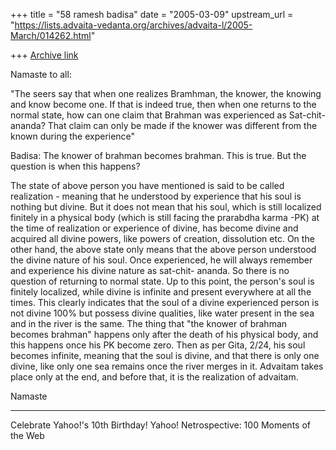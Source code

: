 +++
title = "58 ramesh badisa"
date = "2005-03-09"
upstream_url = "https://lists.advaita-vedanta.org/archives/advaita-l/2005-March/014262.html"

+++
[Archive link](https://lists.advaita-vedanta.org/archives/advaita-l/2005-March/014262.html)

Namaste to all:

"The seers say that when one realizes Bramhman, the knower, the knowing
and know become one. If that is indeed true, then when one returns to
the normal state, how can one claim that Brahman was experienced as
Sat-chit-ananda? That claim can only be made if the knower was
different from the known during the experience"

Badisa: The knower of brahman becomes brahman. This is true. But the question is when this happens? 

The state of above person you have mentioned is said to be called realization - meaning that he understood by experience that his soul is nothing but divine. But it does not mean that his soul, which is still localized finitely in a physical body (which is still facing the prarabdha karma -PK) at the time of realization or experience of divine, has become divine and acquired all divine powers, like powers of creation, dissolution etc. On the other hand, the above state only means that the above person understood the divine nature of his soul. Once experienced, he will always remember and experience his divine nature as sat-chit- ananda. So there is no question of returning to normal state. Up to this point, the person's soul is finitely localized, while divine is infinite and present everywhere at all the times. This clearly indicates that the soul of a divine experienced person is not divine 100% but possess divine qualities, like water present in the sea and in the river is the
 same. The thing that "the knower of brahman becomes brahman" happens only after the death of his physical body, and this happens once his PK become zero. Then as per Gita, 2/24, his soul becomes infinite, meaning that the soul is divine, and that there is only one divine, like only one sea remains once the river merges in it. Advaitam takes place only at the end, and before that, it is the realization of advaitam.

Namaste




---------------------------------
Celebrate Yahoo!'s 10th Birthday! 
 Yahoo! Netrospective: 100 Moments of the Web 

